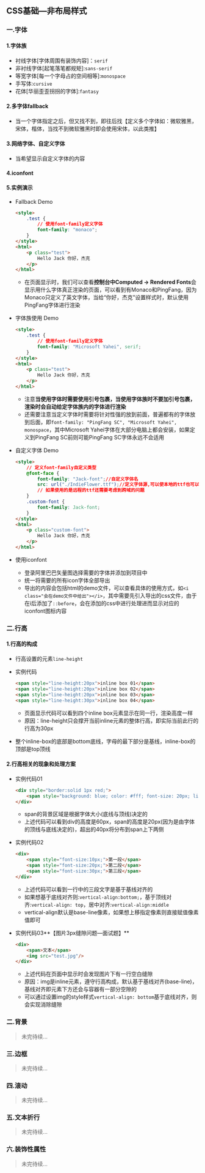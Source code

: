 ## CSS基础—非布局样式

### 一.字体

#### 1.字体族

* 衬线字体[字体周围有装饰内容]：`serif`
* 非衬线字体[起笔落笔都规矩]:`sans-serif`
* 等宽字体[每一个字母占的空间相等]:`monospace`
* 手写体:`cursive`
* 花体[华丽歪歪拐拐的字体]:`fantasy`

#### 2.多字体fallback

* 当一个字体指定之后，但又找不到，即往后找【定义多个字体如：微软雅黑，宋体，楷体，当找不到微软雅黑时即会使用宋体，以此类推】

#### 3.网络字体、自定义字体

* 当希望显示自定义字体的内容

#### 4.iconfont

#### 5.实例演示

* Fallback Demo

  ```html
  <style>
      .test {
          // 使用font-family定义字体
          font-family: "monaco";
      }
  </style>
  <html>
      <p class="test">
          Hello Jack 你好，杰克
      </p>
  </html>
  ```

  * 在页面显示时，我们可以查看**控制台中Computed -> Rendered Fonts**会显示用什么字体真正渲染的页面，可以看到有Monaco和PingFang，因为Monaco只定义了英文字体，当给“你好，杰克”设置样式时，默认使用PingFang字体进行渲染

* 字体族使用 Demo

  ```html
  <style>
      .test {
          // 使用font-family定义字体
          font-family: "Microsoft Yahei", serif;
      }
  </style>
  <html>
      <p class="test">
          Hello Jack 你好，杰克
      </p>
  </html>
  ```

  * 注意**当使用字体时需要使用引号包裹，当使用字体族时不要加引号包裹，渲染时会自动给定字体族内的字体进行渲染**
  * 还需要注意当定义字体时需要将针对性强的放到前面，普遍都有的字体放到后面，即`font-family: "PingFang SC", "Microsoft Yahei", monospace`，其中Microsoft Yahei字体在大部分电脑上都会安装，如果定义到PingFang SC前则可能PingFang SC字体永远不会适用

* 自定义字体 Demo

  ```html
  <style>
      // 定义font-family自定义类型
      @font-face {
          font-family: "Jack-font";//自定义字体名
          src: url("./IndieFlower.ttf");//定义字体源,可以使本地的ttf也可以远程的ttf
          // 如果使用的是远程的ttf还需要考虑到跨域的问题
      }
      .custom-font {
          font-family: Jack-font;
      }
  </style>
  <html>
      <p class="custom-font">
          Hello Jack 你好，杰克
      </p>
  </html>
  ```

* 使用iconfont

  * 登录阿里巴巴矢量图选择需要的字体并添加到项目中
  * 统一将需要的所有icon字体全部导出
  * 导出的内容会包括html的demo文件，可以查看具体的使用方式，如`<i class="会在demo文件中给出"></i>`，其中需要先引入导出的css文件，由于在i后添加了`::before`，会在添加的css中进行处理进而显示对应的iconfont图标内容

### 二.行高

#### 1.行高的构成

* 行高设置的元素`line-height`

* 实例代码

  ```html
  <span style="line-height:20px">inline box 01</span>
  <span style="line-height:20px">inline box 02</span>
  <span style="line-height:20px">inline box 03</span>
  <span style="line-height:30px">inline box 04</span>
  ```

  * 页面显示代码可以看到四个inline box元素显示在同一行，渲染高度一样
  * 原因：line-height只会撑开当前inline元素的整体行高，即实际当前此行的行高为30px

* 整个inline-box的底部是bottom底线，字母的最下部分是基线，inline-box的顶部是top顶线

#### 2.行高相关的现象和处理方案

* 实例代码01

  ```html
  <div style="border:solid 1px red;">
      <span style="background: blue; color: #fff; font-size: 20px; line-height: 60px">元素内容</span>
  </div>
  ```

  * span的背景区域是根据字体大小(底线与顶线)决定的
  * 上述代码可以看到div的高度是60px，span的高度是20px(因为是由字体的顶线与底线决定的)，超出的40px将分布到span上下两侧

* 实例代码02

  ```html
  <div>
      <span style="font-size:10px;">第一段</span>
      <span style="font-size:20px;">第二段</span>
      <span style="font-size:30px;">第三段</span>
  </div>
  ```

  * 上述代码可以看到一行中的三段文字是基于基线对齐的
  * 如果想基于底线对齐则:`vertical-align:bottom;`，基于顶线对齐:`vertical-align: top`，居中对齐:`vertical-align:middle`
  * vertical-align默认是base-line像素，如果想上移指定像素则直接赋值像素值即可

* 实例代码03**【图片3px缝隙问题—面试题】**

  ```html
  <div>
      <span>文本</span>
      <img src="test.jpg"/>
  </div>
  ```

  * 上述代码在页面中显示时会发现图片下有一行空白缝隙
  * 原因：img是inline元素，遵守行高构成，默认基于基线对齐(base-line)，基线对齐即元素下方还会与容器有一部分空隙的
  * 可以通过设置img的style样式`vertical-align: bottom`基于底线对齐，则会实现消除缝隙

### 二.背景

> 未完待续...

### 三.边框

> 未完待续...

### 四.滚动

> 未完待续...

### 五.文本折行

> 未完待续...

### 六.装饰性属性

> 未完待续...